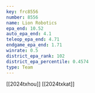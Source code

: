 ```yaml
---
key: frc8556
number: 8556
name: Lion Robotics
epa_end: 10.52
auto_epa_end: 4.1
teleop_epa_end: 4.71
endgame_epa_end: 1.71
winrate: 0.5
district_epa_rank: 102
district_epa_percentile: 0.4574
type: Team
---
```

[[2024txhou]]
[[2024txkat]]
